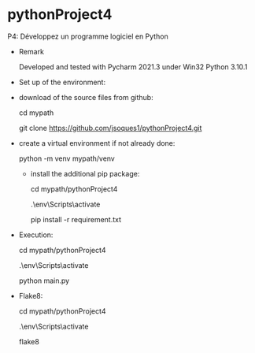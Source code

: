 # pythonProject4

P4: Développez un programme logiciel en Python

* Remark

    Developed and tested with Pycharm 2021.3 under Win32 Python 3.10.1

* Set up of the environment:

* download of the source files from github:

    cd mypath

    git clone https://github.com/jsoques1/pythonProject4.git

* create a virtual environment if not already done:

    python -m venv mypath/venv

  * install the additional pip package:

    cd mypath/pythonProject4

    .\env\Scripts\activate

    pip install -r requirement.txt

* Execution:

    cd mypath/pythonProject4

    .\env\Scripts\activate

    python main.py 

* Flake8:

    cd mypath/pythonProject4

    .\env\Scripts\activate

    flake8



